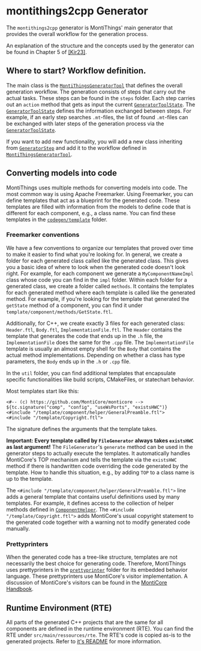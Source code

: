 # montithings2cpp Generator

The `montithings2cpp` generator is MontiThings' main generator that
provides the overall workflow for the generation process.

An explanation of the structure and the concepts used by the
generator can be found in Chapter 5 of [[Kir23]](https://www.se-rwth.de/phdtheses/Diss-Kirchhof-Model-Driven-Development-Deployment-and-Analysis-of-Internet-of-Things-Applications.pdf).

## Where to start? Workflow definition.

The main class is the
[`MontiThingsGeneratorTool`][MontiThingsGeneratorTool] that defines
the overall generation workflow.
The generation consists of steps that carry out the actual tasks.
These steps can be found in the `steps` folder.
Each step carries out an `action` method that gets as input the
current [`GeneratorToolState`][GeneratorToolState].
The [`GeneratorToolState`][GeneratorToolState] defines the information exchanged between steps.
For example, if an early step searches `.mt`-files, the list of found
`.mt`-files  can be exchanged with later steps of the generation
process via the [`GeneratorToolState`][GeneratorToolState].

If you want to add new functionality, you will add a new class
inheriting from [`GeneratorStep`][GeneratorStep] and add it to the workflow
defined in [`MontiThingsGeneratorTool`][MontiThingsGeneratorTool].

## Converting models into code

MontiThings uses multiple methods for converting models into code.
The most common way is using Apache Freemarker.
Using Freemarker, you can define templates that act as a blueprint
for the generated code.
These templates are filled with information from the models to
define code that is different for each component, e.g., a class name.
You can find these templates in the
[`codegen/template`](src/main/java/montithings/generator/codegen/template)
folder.

### Freemarker conventions

We have a few conventions to organize our templates that proved over
time to make it easier to find what you're looking for.
In general, we create a folder for each generated class called
like the generated class.
This gives you a basic idea of where to look when the generated code
doesn't look right.
For example, for each component we generate a `MyComponentNameImpl`
class whose code you can find in the `impl` folder.
Within each folder for a generated class, we create a folder
called `methods`.
It contains the templates for each generated method where each
template is called like the generated method.
For example, if you're looking for the template that generated the
`getState` method of a component, you can find it under
`template/component/methods/GetState.ftl`.

Additionally, for C++, we create exactly 3 files for each generated
class: `Header.ftl`, `Body.ftl`, `ImplementationFile.ftl`.
The `Header` contains the template that generates the code that
ends up in the `.h` file, the `ImplementationFile` does the same for
the `.cpp` file.
The `ImplementationFile` template is usually an almost empty shell
for the `Body` that contains the actual method implementations.
Depending on whether a class has type parameters, the `Body` ends up
in the `.h` or `.cpp` file.

In the `util` folder, you can find additional templates that
encapsulate specific functionalities like build scripts, CMakeFiles,
or statechart behavior.

Most templates start like this:
```
<#-- (c) https://github.com/MontiCore/monticore -->
${tc.signature("comp", "config", "useWsPorts", "existsHWC")}
<#include "/template/component/helper/GeneralPreamble.ftl">
<#include "/template/Copyright.ftl">
```

The signature defines the arguments that the template takes.

**Important: Every template called by `FileGenerator` always
takes `existsHWC` as last argument!**
The `FileGenerator`'s `generate` method can be used in the
generator steps to actually execute the templates.
It automatically handles MontiCore's TOP mechanism and tells the
template via the `existsHWC` method if there is handwritten code
overriding the code generated by the template.
How to handle this situation, e.g., by adding `TOP` to a class name
is up to the template.

The `<#include "/template/component/helper/GeneralPreamble.ftl">` line
adds a general template that contains useful definitions used by many
templates.
For example, it defines access to the collection of helper methods
defined in [`ComponentHelper`](src/main/java/montithings/generator/helper/ComponentHelper.java).
The `<#include "/template/Copyright.ftl">` adds MontiCore's usual
copyright statement to the generated code together with a warning
not to modify generated code manually.

### Prettyprinters

When the generated code has a tree-like structure, templates are not
necessarily the best choice for generating code.
Therefore, MontiThings uses prettyprinters in the
[`prettyprinter`](src/main/java/montithings/generator/prettyprinter)
folder for its embedded behavior language.
These prettyprinters use MontiCore's visitor implementation.
A discussion of MontiCore's visitors can be found in the
[MontiCore Handbook](https://monticore.de/handbook.pdf).

## Runtime Environment (RTE)

All parts of the generated C++ projects that are the same for all
components are defined in the runtime environment (RTE).
You can find the RTE under `src/main/ressources/rte`.
The RTE's code is copied as-is to the generated projects.
Refer to [it's README](src/main/resources/rte/README.md) for more
information.


[GeneratorStep]: src/main/java/montithings/generator/steps/GeneratorStep.java
[GeneratorToolState]: src/main/java/montithings/generator/data/GeneratorToolState.java
[MontiThingsGeneratorTool]: src/main/java/montithings/generator/MontiThingsGeneratorTool.java